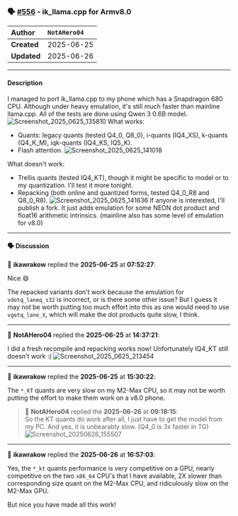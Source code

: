 ### 🗣️ [#556](https://github.com/ikawrakow/ik_llama.cpp/discussions/556) - ik_llama.cpp for Armv8.0

| **Author** | `NotAHero04` |
| :--- | :--- |
| **Created** | 2025-06-25 |
| **Updated** | 2025-06-26 |

---

#### Description

I managed to port ik_llama.cpp to my phone which has a Snapdragon 680 CPU. Although under heavy emulation, it's still much faster than mainline llama.cpp. All of the tests are done using Qwen 3 0.6B model.
![Screenshot_2025_0625_135810](https://github.com/user-attachments/assets/39bd5d8e-d1eb-4dd4-9342-888733cc8fe2)
What works:
- Quants: legacy quants (tested Q4_0, Q8_0), i-quants (IQ4_XS), k-quants (Q4_K_M), iqk-quants (IQ4_KS, IQ5_K).
- Flash attention.
![Screenshot_2025_0625_141018](https://github.com/user-attachments/assets/e31a73c5-1bf9-4bc3-bdd6-303539748765)

What doesn't work:
- Trellis quants (tested IQ4_KT), though it might be specific to model or to my quantization. I'll test it more tonight.
- Repacking (both online and quantized forms, tested Q4_0_R8 and Q8_0_R8).
![Screenshot_2025_0625_141636](https://github.com/user-attachments/assets/21da3aed-d8a8-406e-82f7-ac6cef6d8a76)
If anyone is interested, I'll publish a fork. It just adds emulation for some NEON dot product and float16 arithmetic intrinsics. (mainline also has some level of emulation for v8.0)

---

#### 🗣️ Discussion

👤 **ikawrakow** replied the **2025-06-25** at **07:52:27**:<br>

Nice 😄 

The repacked variants don't work because the emulation for `vdotq_laneq_s32` is incorrect, or is there some other issue? But I guess it may not be worth putting too much effort into this as one would need to use `vgetq_lane_X`, which will make the dot products quite slow, I think.

---

👤 **NotAHero04** replied the **2025-06-25** at **14:37:21**:<br>

I did a fresh recompile and repacking works now! Unfortunately IQ4_KT still doesn't work :(
![Screenshot_2025_0625_213454](https://github.com/user-attachments/assets/ecdfd5e3-c7c0-41ce-affa-c35f59d68dfa)

---

👤 **ikawrakow** replied the **2025-06-25** at **15:30:22**:<br>

The `*_KT` quants are very slow on my M2-Max CPU, so it may not be worth putting the effort to make them work on a v8.0 phone.

> 👤 **NotAHero04** replied the **2025-06-26** at **09:18:15**:<br>
> So the KT quants do work after all, I just have to get the model from my PC. And yes, it is unbearably slow. (Q4_0 is 3x faster in TG)
> ![Screenshot_20250626_155507](https://github.com/user-attachments/assets/e0a54dc0-4285-470a-b333-5aba063566b0)

---

👤 **ikawrakow** replied the **2025-06-26** at **16:57:03**:<br>

Yes, the `*_kt` quants performance is very competitive on a GPU, nearly competitive on the two `x86_64` CPU's that I have available, 2X slower than corresponding size quant on the M2-Max CPU, and ridiculously slow on the M2-Max GPU.

But nice you have made all this work!
